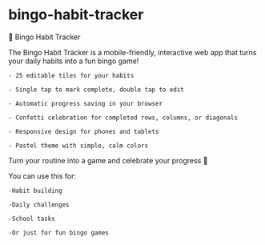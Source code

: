 # bingo-habit-tracker

🎯 Bingo Habit Tracker

The Bingo Habit Tracker is a mobile-friendly, interactive web app that turns your daily habits into a fun bingo game!

    - 25 editable tiles for your habits

    - Single tap to mark complete, double tap to edit

    - Automatic progress saving in your browser

    - Confetti celebration for completed rows, columns, or diagonals

    - Responsive design for phones and tablets

    - Pastel theme with simple, calm colors

Turn your routine into a game and celebrate your progress 🎉

You can use this for:

    -Habit building 

    -Daily challenges 

    -School tasks 

    -Or just for fun bingo games 
